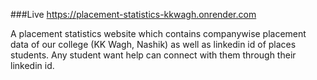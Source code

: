 ###Live
https://placement-statistics-kkwagh.onrender.com

A placement statistics website which contains companywise placement data of our college (KK Wagh, Nashik) as well as linkedin id of places students. 
Any student want help can connect with them through their linkedin id.
